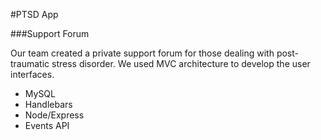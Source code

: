 
#PTSD App

###Support Forum

Our team created a private support forum for those dealing with post-traumatic stress disorder. We used MVC architecture to develop the user interfaces. 

* MySQL
* Handlebars
* Node/Express
* Events API



